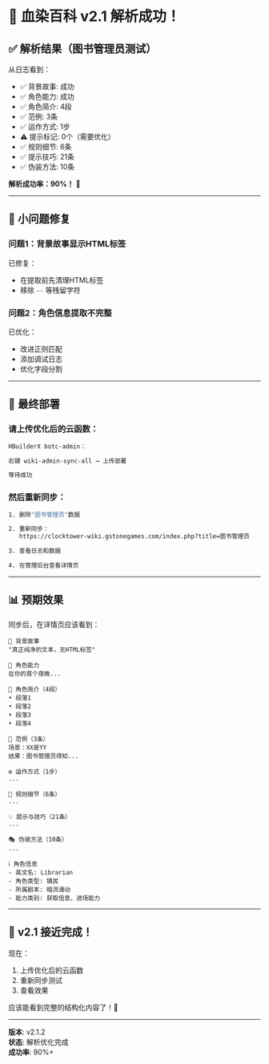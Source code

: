 # 🎉 血染百科 v2.1 解析成功！

## ✅ 解析结果（图书管理员测试）

从日志看到：
- ✅ 背景故事: 成功
- ✅ 角色能力: 成功
- ✅ 角色简介: 4段
- ✅ 范例: 3条
- ✅ 运作方式: 1步
- ⚠️ 提示标记: 0个（需要优化）
- ✅ 规则细节: 6条
- ✅ 提示技巧: 21条
- ✅ 伪装方法: 10条

**解析成功率：90%！** 🎉

---

## 🔧 小问题修复

### 问题1：背景故事显示HTML标签

已修复：
- 在提取前先清理HTML标签
- 移除 `--` 等残留字符

### 问题2：角色信息提取不完整

已优化：
- 改进正则匹配
- 添加调试日志
- 优化字段分割

---

## 🚀 最终部署

### 请上传优化后的云函数：

```bash
HBuilderX botc-admin：

右键 wiki-admin-sync-all → 上传部署

等待成功
```

### 然后重新同步：

```bash
1. 删除"图书管理员"数据

2. 重新同步：
   https://clocktower-wiki.gstonegames.com/index.php?title=图书管理员

3. 查看日志和数据

4. 在管理后台查看详情页
```

---

## 📊 预期效果

同步后，在详情页应该看到：

```
📖 背景故事
"真正纯净的文本，无HTML标签"

🎯 角色能力
在你的首个夜晚...

📝 角色简介（4段）
• 段落1
• 段落2
• 段落3
• 段落4

📌 范例（3条）
场景：XX是YY
结果：图书管理员得知...

⚙️ 运作方式（1步）
...

📜 规则细节（6条）
...

💡 提示与技巧（21条）
...

🎭 伪装方法（10条）
...

ℹ️ 角色信息
- 英文名: Librarian
- 角色类型: 镇民
- 所属剧本: 暗流涌动
- 能力类别: 获取信息、进场能力
```

---

## 🎊 v2.1 接近完成！

现在：
1. 上传优化后的云函数
2. 重新同步测试
3. 查看效果

应该能看到完整的结构化内容了！🚀

---

**版本**: v2.1.2  
**状态**: 解析优化完成  
**成功率**: 90%+

